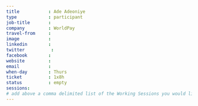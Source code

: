 ```yaml
---
title           : Ade Adeoniye
type            : participant
job-title       :
company         : WorldPay
travel-from     :
image           :
linkedin        :
twitter          :
facebook        :
website         :
email           :
when-day        : Thurs
ticket          : 1x8h
status          : empty
sessions:
# add above a comma delimited list of the Working Sessions you would like to attend (use the session's title)
---
```


<!-- put more details about participant here -->
